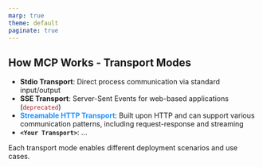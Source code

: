```yaml
---
marp: true
theme: default
paginate: true
---
```

<style>
.dodgerblue {
  color: dodgerblue;
}
.firebrick {
  color: firebrick;
}
</style>
## How MCP Works - Transport Modes

- **Stdio Transport**: Direct process communication via standard input/output
- **SSE Transport**: Server-Sent Events for web-based applications (<span class="firebrick">`deprecated`</span>)
- <span class="dodgerblue">**Streamable HTTP Transport**</span>: Built upon HTTP and can support various communication patterns, including request-response and streaming
- **`<Your Transport>`**: ...


Each transport mode enables different deployment scenarios and use cases.